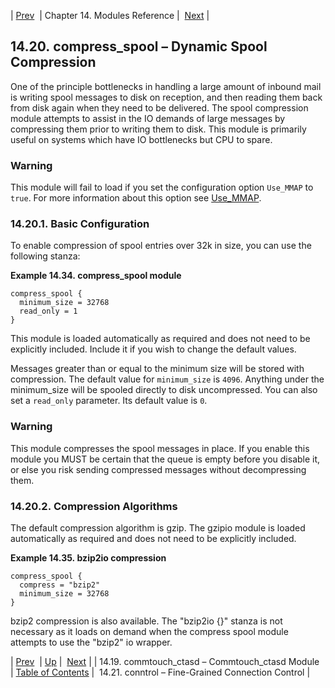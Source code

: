 | [Prev](modules.commtouch)  | Chapter 14. Modules Reference |  [Next](modules.conntrol.php) |

## 14.20. compress_spool – Dynamic Spool Compression

<a class="indexterm" name="idp18605536"></a>

One of the principle bottlenecks in handling a large amount of inbound mail is writing spool messages to disk on reception, and then reading them back from disk again when they need to be delivered. The spool compression module attempts to assist in the IO demands of large messages by compressing them prior to writing them to disk. This module is primarily useful on systems which have IO bottlenecks but CPU to spare.

### Warning

This module will fail to load if you set the configuration option `Use_MMAP` to `true`. For more information about this option see [Use_MMAP](conf.ref.use_mmap "Use_MMAP").

### 14.20.1. Basic Configuration

To enable compression of spool entries over 32k in size, you can use the following stanza:

<a name="example.compress_spool.3"></a>

**Example 14.34. compress_spool module**

```
compress_spool {
  minimum_size = 32768
  read_only = 1
}
```

This module is loaded automatically as required and does not need to be explicitly included. Include it if you wish to change the default values.

Messages greater than or equal to the minimum size will be stored with compression. The default value for `minimum_size` is `4096`. Anything under the minimum_size will be spooled directly to disk uncompressed. You can also set a `read_only` parameter. Its default value is `0`.

### Warning

This module compresses the spool messages in place. If you enable this module you MUST be certain that the queue is empty before you disable it, or else you risk sending compressed messages without decompressing them.

### 14.20.2. Compression Algorithms

The default compression algorithm is gzip. The gzipio module is loaded automatically as required and does not need to be explicitly included.

<a name="example.bzipio.3"></a>

**Example 14.35. bzip2io compression**

```
compress_spool {
  compress = "bzip2"
  minimum_size = 32768
}
```

bzip2 compression is also available. The "bzip2io {}" stanza is not necessary as it loads on demand when the compress spool module attempts to use the "bzip2" io wrapper.

| [Prev](modules.commtouch)  | [Up](modules.php) |  [Next](modules.conntrol.php) |
| 14.19. commtouch_ctasd – Commtouch_ctasd Module  | [Table of Contents](index) |  14.21. conntrol – Fine-Grained Connection Control |
